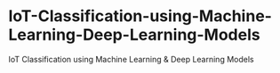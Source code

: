 # IoT-Classification-using-Machine-Learning-Deep-Learning-Models
IoT Classification using Machine Learning &amp; Deep Learning Models
